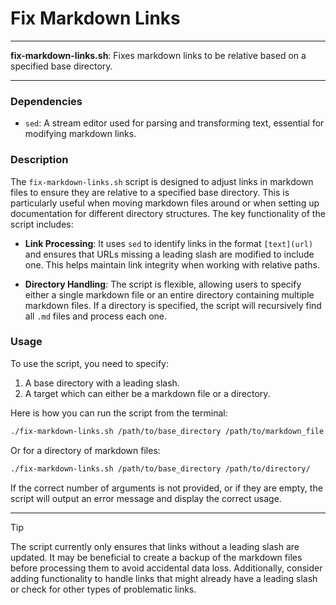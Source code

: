 # Fix Markdown Links

---

**fix-markdown-links.sh**: Fixes markdown links to be relative based on a specified base directory.

---

### Dependencies

- `sed`: A stream editor used for parsing and transforming text, essential for modifying markdown links.

### Description

The `fix-markdown-links.sh` script is designed to adjust links in markdown files to ensure they are relative to a specified base directory. This is particularly useful when moving markdown files around or when setting up documentation for different directory structures. The key functionality of the script includes:

- **Link Processing**: It uses `sed` to identify links in the format `[text](url)` and ensures that URLs missing a leading slash are modified to include one. This helps maintain link integrity when working with relative paths.

- **Directory Handling**: The script is flexible, allowing users to specify either a single markdown file or an entire directory containing multiple markdown files. If a directory is specified, the script will recursively find all `.md` files and process each one.

### Usage

To use the script, you need to specify:
1. A base directory with a leading slash.
2. A target which can either be a markdown file or a directory.

Here is how you can run the script from the terminal:

```bash
./fix-markdown-links.sh /path/to/base_directory /path/to/markdown_file.md
```

Or for a directory of markdown files:

```bash
./fix-markdown-links.sh /path/to/base_directory /path/to/directory/
```

If the correct number of arguments is not provided, or if they are empty, the script will output an error message and display the correct usage.

---

> [!TIP]  
> The script currently only ensures that links without a leading slash are updated. It may be beneficial to create a backup of the markdown files before processing them to avoid accidental data loss. Additionally, consider adding functionality to handle links that might already have a leading slash or check for other types of problematic links.